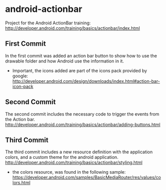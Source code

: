 # android-actionbar

Project for the Android ActionBar training:
http://developer.android.com/training/basics/actionbar/index.html

First Commit
------
In the first commit was added an action bar button to show how to use the drawable folder and how Android use the information in it.

* Important, the icons added are part of the icons pack provided by google:
http://developer.android.com/design/downloads/index.html#action-bar-icon-pack

Second Commit
------
The second commit includes the necessary code to trigger the events from the Action bar.
http://developer.android.com/training/basics/actionbar/adding-buttons.html

Third Commit
------

The third commit includes a new resource definition with the application colors, and a custom theme for the android application.
http://developer.android.com/training/basics/actionbar/styling.html

* the colors resource, was found in the following sample:
https://developer.android.com/samples/BasicMediaRouter/res/values/colors.html
